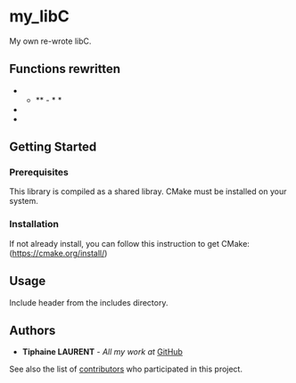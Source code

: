 # my_libC

My own re-wrote libC.

## Functions rewritten

- - ** - * *
-
-

## Getting Started

### Prerequisites

This library is compiled as a shared libray.
CMake must be installed on your system.

### Installation

If not already install, you can follow this instruction to get CMake: (https://cmake.org/install/)

## Usage

Include header from the includes directory.

## Authors

* **Tiphaine LAURENT** - *All my work at* [GitHub](https://github.com/TiphaineLAURENT)

See also the list of [contributors](https://github.com/TiphaineLAURENT/my_libC/contributors) who participated in this project.